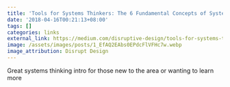 ```yaml
---
title: 'Tools for Systems Thinkers: The 6 Fundamental Concepts of Systems Thinking'
date: '2018-04-16T00:21:13+08:00'
tags: []
categories: links
external_link: https://medium.com/disruptive-design/tools-for-systems-thinkers-the-6-fundamental-concepts-of-systems-thinking-379cdac3dc6a
image: /assets/images/posts/1_EfAQ2EAbs0EPdcFlVFHc7w.webp
image_attribution: Disrupt Design
---
```

Great systems thinking intro for those new to the area or wanting to learn more
